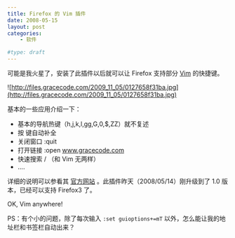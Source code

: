 ```yaml
---
title: Firefox 的 Vim 插件
date: 2008-05-15
layout: post
categories:
    - 软件

#type: draft
---
```


可能是我火星了，安装了此插件以后就可以让 Firefox 支持部分  [Vim](http://www.gracecode.com/Main/Category/496)  的快捷键。

![http://files.gracecode.com/2009_11_05/0127658f31ba.jpg](http://files.gracecode.com/2009_11_05/0127658f31ba.jpg)

基本的一些应用介绍一下：

* 基本的导航热键（h,j,k,l,gg,G,0,$,ZZ）就不复述
* 按 <TAB> 键自动补全
* 关闭窗口 :quit
* 打开链接 :open www.gracecode.com
* 快速搜索 / （和 Vim 无两样）
* ....


详细的说明可以参看其 [官方网站](http://vimperator.mozdev.org/) 。此插件昨天（2008/05/14）刚升级到了 1.0 版本，已经可以支持 Firefox3 了。

OK, Vim anywhere!

PS：有个小的问题，除了每次输入 `:set guioptions+=mT` 以外，怎么能让我的地址栏和书签栏自动出来？
